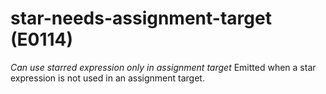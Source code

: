 # star-needs-assignment-target (E0114)
*Can use starred expression only in assignment target* Emitted when a
star expression is not used in an assignment target.
